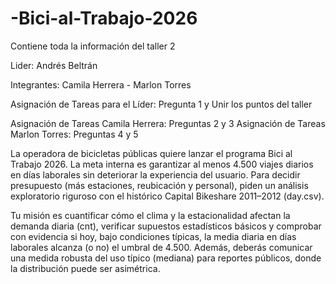 # -Bici-al-Trabajo-2026
Contiene toda la información del taller 2

Lider: Andrés Beltrán

Integrantes: Camila Herrera - Marlon Torres

Asignación de Tareas para el Líder: Pregunta 1 y Unir los puntos del taller

Asignación de Tareas Camila Herrera: Preguntas 2 y 3
Asignación de Tareas Marlon Torres: Preguntas 4 y 5

La operadora de bicicletas públicas quiere lanzar el programa Bici al Trabajo 2026. La meta interna es garantizar al menos 4.500 viajes diarios en días laborales sin deteriorar la experiencia del usuario. Para decidir presupuesto (más estaciones, reubicación y personal), piden un análisis exploratorio riguroso con el histórico Capital Bikeshare 2011–2012 (day.csv).

Tu misión es cuantificar cómo el clima y la estacionalidad afectan la demanda diaria (cnt), verificar supuestos estadísticos básicos y comprobar con evidencia si hoy, bajo condiciones típicas, la media diaria en días laborales alcanza (o no) el umbral de 4.500. Además, deberás comunicar una medida robusta del uso típico (mediana) para reportes públicos, donde la distribución puede ser asimétrica.
